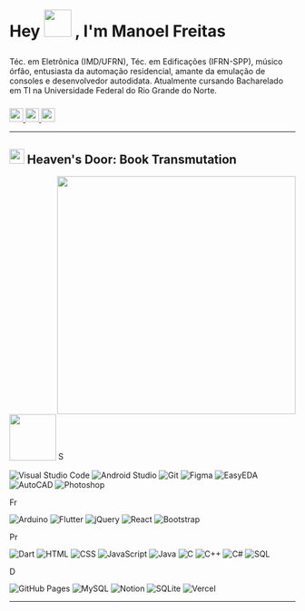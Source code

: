 <h1>
  
  Hey 
  <img src="https://media.giphy.com/media/iigp4VDyf5dCLRlGkm/giphy.gif" width = "48" /> 
  , I'm Manoel Freitas
</h1>
  Téc. em Eletrônica (IMD/UFRN), Téc. em Edificações (IFRN-SPP), músico órfão, entusiasta da automação residencial, amante da emulação de consoles e desenvolvedor autodidata. Atualmente cursando Bacharelado em TI na Universidade Federal do Rio Grande do Norte.

<h3> </h3>

<div> 
  <a href="www.linkedin.com/in/josmanoel" border="8">
    <img src="https://img.shields.io/badge/LinkedIn-0077B5?style=for-the-badge&logo=linkedin&logoColor=white" height="24"/>
  </a>
  
  <a href="https://medium.com/@ManoelFreitas">
    <img src="https://img.shields.io/badge/Medium-12100E?style=for-the-badge&logo=medium&logoColor=white" height="24"/>
  </a>
  
  <a href="mailto:josmanoel.freitas@gmail.com">
    <img src="https://img.shields.io/badge/Gmail-D14836?style=for-the-badge&logo=gmail&logoColor=white" height="24"/>
  </a>
</div>


***

<h2>
  <img src="https://imgur.com/PbR9UFh.png" width = "26"/> 
  Heaven's Door: Book Transmutation
</h2>


<img align="right" src="https://metrics.lecoq.io/JosManoel?template=classic&base.header=0&base.repositories=0&base.metadata=0&isocalendar=1&languages=1&isocalendar.duration=half-year&languages.limit=8&languages.threshold=0%25&languages.colors=github&languages.sections=most-used&languages.indepth=false&languages.analysis.timeout=15&languages.categories=markup%2C%20programming&languages.recent.categories=markup%2C%20programming&languages.recent.load=300&languages.recent.days=14&config.timezone=America%2FSao_Paulo" width="420"/>

<!-- --------------------------------------------------------------------- -->

<img src="https://i.imgur.com/DwsoBvD.gif" width = "82"> 

<!-- Software and tools -->
<img src="https://gist.githubusercontent.com/JosManoel/a715083f9ba6dd1f5e5cce089671194e/raw/37b8505ad58a360d01662897d55b64cec9470cf7/Software_and_tools.svg" alt="Software and tools" height="16" />

<p>
    <img alt="Visual Studio Code" src="https://img.shields.io/badge/Visual%20Studio%20Code-0078d7.svg?logo=visual-studio-code&logoColor=white">
    <img alt="Android Studio" src="https://img.shields.io/badge/Android%20Studio-008678.svg?logo=android-studio&logoColor=white">
    <img alt="Git" src="https://img.shields.io/badge/Git-F05033.svg?logo=git&logoColor=white">
    <img alt="Figma" src="https://gist.githubusercontent.com/JosManoel/a715083f9ba6dd1f5e5cce089671194e/raw/a2f386eb4d17d0701f4c46ad8c5654eb2f772e9d/figma.svg">
    <img alt="EasyEDA" src="https://gist.githubusercontent.com/JosManoel/a715083f9ba6dd1f5e5cce089671194e/raw/a2f386eb4d17d0701f4c46ad8c5654eb2f772e9d/easyeda.svg">
    <img alt="AutoCAD" src="https://gist.githubusercontent.com/JosManoel/a715083f9ba6dd1f5e5cce089671194e/raw/a2f386eb4d17d0701f4c46ad8c5654eb2f772e9d/autocad.svg">
    <img alt="Photoshop" src="https://gist.githubusercontent.com/JosManoel/a715083f9ba6dd1f5e5cce089671194e/raw/a2f386eb4d17d0701f4c46ad8c5654eb2f772e9d/photoshop.svg">

</p>


<!-- Frameworks and libraries -->
<img src="https://gist.githubusercontent.com/JosManoel/a715083f9ba6dd1f5e5cce089671194e/raw/37b8505ad58a360d01662897d55b64cec9470cf7/Frameworks_and_libraries.svg" alt="Frameworks and libraries" height="16" />

<p>
    <img alt="Arduino" src="https://img.shields.io/badge/-Arduino-00979D?logo=Arduino&logoColor=white">
    <img alt="Flutter" src="https://img.shields.io/badge/Flutter-02569B.svg?logo=flutter&logoColor=white">
    <img alt="jQuery" src="https://gist.githubusercontent.com/JosManoel/a715083f9ba6dd1f5e5cce089671194e/raw/a2f386eb4d17d0701f4c46ad8c5654eb2f772e9d/jquery.svg">
    <img alt="React" src="https://img.shields.io/badge/React-20232a.svg?logo=react&logoColor=%2361DAFB">
    <img alt="Bootstrap" src="https://img.shields.io/badge/Bootstrap-7952B3.svg?logo=bootstrap&logoColor=white">
</p>


<!-- Programming languages -->
<img src="https://gist.githubusercontent.com/JosManoel/a715083f9ba6dd1f5e5cce089671194e/raw/37b8505ad58a360d01662897d55b64cec9470cf7/Programming_languages.svg" alt="Programming languages" height="16" />

<p>
  <img alt="Dart" src="https://img.shields.io/badge/Dart-15A6C4.svg?logo=dart&logoColor=white">
  <img alt="HTML" src="https://img.shields.io/badge/HTML-E34F26.svg?logo=html5&logoColor=white">
  <img alt="CSS" src="https://img.shields.io/badge/CSS-1572B6.svg?logo=css3&logoColor=white">
  <img alt="JavaScript" src="https://img.shields.io/badge/JavaScript-F7DF1E.svg?logo=javascript&logoColor=black">
  <img alt="Java" src="https://img.shields.io/badge/Java-007396.svg?logo=java&logoColor=white">
  <img alt="C" src="https://custom-icon-badges.herokuapp.com/badge/C-03599C.svg?logo=c-in-hexagon&logoColor=white">
  <img alt="C++" src="https://custom-icon-badges.herokuapp.com/badge/C++-9C033A.svg?logo=cpp2&logoColor=white">
  <img alt="C#" src="https://custom-icon-badges.herokuapp.com/badge/C%23-68217A.svg?logo=cs2&logoColor=white">
  <img alt="SQL" src="https://custom-icon-badges.herokuapp.com/badge/SQL-025E8C.svg?logo=database&logoColor=white">
</p>

<!-- Databases and cloud hosting -->
<img src="https://gist.githubusercontent.com/JosManoel/a715083f9ba6dd1f5e5cce089671194e/raw/37b8505ad58a360d01662897d55b64cec9470cf7/Databases_and_cloud_hosting.svg" alt="Databases and cloud hosting" height="16" />

<p>
    <img alt="GitHub Pages" src="https://img.shields.io/badge/GitHub%20Pages-327FC7.svg?logo=github&logoColor=white">
    <img alt="MySQL" src="https://img.shields.io/badge/MySQL-00f.svg?logo=mysql&logoColor=white">
    <img alt="Notion" src="https://img.shields.io/badge/Notion-010101.svg?logo=notion&logoColor=white">
    <img alt="SQLite" src ="https://img.shields.io/badge/SQLite-07405e.svg?logo=sqlite&logoColor=white">
    <img alt="Vercel" src="https://img.shields.io/badge/Vercel-000000.svg?logo=vercel&logoColor=white">
</p>


***




